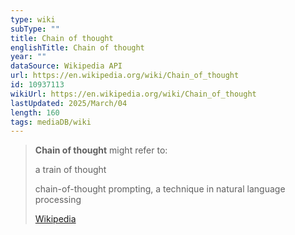 ```yaml
---
type: wiki
subType: ""
title: Chain of thought
englishTitle: Chain of thought
year: ""
dataSource: Wikipedia API
url: https://en.wikipedia.org/wiki/Chain_of_thought
id: 10937113
wikiUrl: https://en.wikipedia.org/wiki/Chain_of_thought
lastUpdated: 2025/March/04
length: 160
tags: mediaDB/wiki
---
```

> **Chain of thought** might refer to:
>
> 
>
> a train of thought
>
> chain-of-thought prompting, a technique in natural language processing
>
> [Wikipedia](https://en.wikipedia.org/wiki/Chain%20of%20thought)